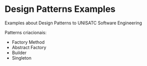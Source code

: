 # Design Patterns Examples

Examples about Design Patterns to UNISATC Software Engineering

Patterns criacionais:

- Factory Method
- Abstract Factory
- Builder
- Singleton
